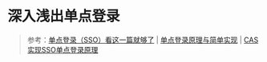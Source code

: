 <!--
 * @Description: 深入浅出单点登录
 * @Date: 2019-08-10 01:46:28
 * @LastEditors: phoebus
 * @LastEditTime: 2019-08-12 16:17:30
 -->
# 深入浅出单点登录




> 参考：[单点登录（SSO）看这一篇就够了](https://yq.aliyun.com/articles/636281) | [单点登录原理与简单实现](4spaces.org/single-sign-on-principle-of-realization/) | [CAS实现SSO单点登录原理](https://www.cnblogs.com/gy19920604/p/6029210.html)
